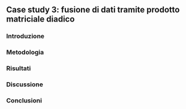 ## Case study 3: fusione di dati tramite prodotto matriciale diadico

### Introduzione

### Metodologia

### Risultati

### Discussione

### Conclusioni
